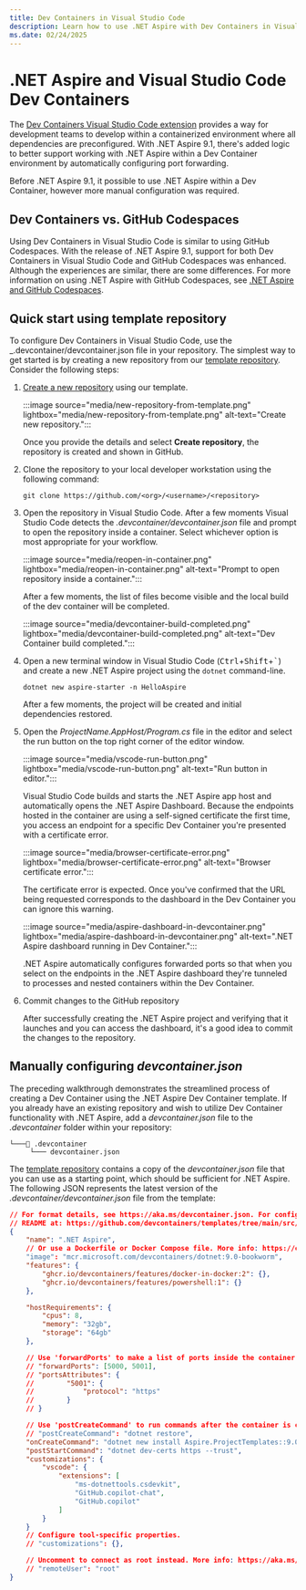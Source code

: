 ```yaml
---
title: Dev Containers in Visual Studio Code
description: Learn how to use .NET Aspire with Dev Containers in Visual Studio Code.
ms.date: 02/24/2025
---
```


# .NET Aspire and Visual Studio Code Dev Containers

The [Dev Containers Visual Studio Code extension](https://marketplace.visualstudio.com/items?itemName=ms-vscode-remote.remote-containers) provides a way for development teams to develop within a containerized environment where all dependencies are preconfigured. With .NET Aspire 9.1, there's added logic to better support working with .NET Aspire within a Dev Container environment by automatically configuring port forwarding.

Before .NET Aspire 9.1, it possible to use .NET Aspire within a Dev Container, however more manual configuration was required.

## Dev Containers vs. GitHub Codespaces

Using Dev Containers in Visual Studio Code is similar to using GitHub Codespaces. With the release of .NET Aspire 9.1, support for both Dev Containers in Visual Studio Code and GitHub Codespaces was enhanced. Although the experiences are similar, there are some differences. For more information on using .NET Aspire with GitHub Codespaces, see [.NET Aspire and GitHub Codespaces](github-codespaces.md).

## Quick start using template repository

To configure Dev Containers in Visual Studio Code, use the _.devcontainer/devcontainer.json file in your repository. The simplest way to get started is by creating a new repository from our [template repository](https://github.com/dotnet/aspire-devcontainer). Consider the following steps:

1. [Create a new repository](https://github.com/new?template_name=aspire-devcontainer&template_owner=dotnet) using our template.

    :::image source="media/new-repository-from-template.png" lightbox="media/new-repository-from-template.png" alt-text="Create new repository.":::

    Once you provide the details and select **Create repository**, the repository is created and shown in GitHub.

1. Clone the repository to your local developer workstation using the following command:

    ```dotnetcli
    git clone https://github.com/<org>/<username>/<repository>
    ```

1. Open the repository in Visual Studio Code. After a few moments Visual Studio Code detects the _.devcontainer/devcontainer.json_ file and prompt to open the repository inside a container. Select whichever option is most appropriate for your workflow.

    :::image source="media/reopen-in-container.png" lightbox="media/reopen-in-container.png" alt-text="Prompt to open repository inside a container.":::

    After a few moments, the list of files become visible and the local build of the dev container will be completed.

    :::image source="media/devcontainer-build-completed.png" lightbox="media/devcontainer-build-completed.png" alt-text="Dev Container build completed.":::

1. Open a new terminal window in Visual Studio Code (<kbd>Ctrl</kbd>+<kbd>Shift</kbd>+<kbd>\`</kbd>) and create a new .NET Aspire project using the `dotnet` command-line.

    ```dotnetcli
    dotnet new aspire-starter -n HelloAspire
    ```

    After a few moments, the project will be created and initial dependencies restored.

1. Open the _ProjectName.AppHost/Program.cs_ file in the editor and select the run button on the top right corner of the editor window.

    :::image source="media/vscode-run-button.png" lightbox="media/vscode-run-button.png" alt-text="Run button in editor.":::

    Visual Studio Code builds and starts the .NET Aspire app host and automatically opens the .NET Aspire Dashboard. Because the endpoints hosted in the container are using a self-signed certificate the first time, you access an endpoint for a specific Dev Container you're presented with a certificate error.

    :::image source="media/browser-certificate-error.png" lightbox="media/browser-certificate-error.png" alt-text="Browser certificate error.":::

    The certificate error is expected. Once you've confirmed that the URL being requested corresponds to the dashboard in the Dev Container you can ignore this warning.

    :::image source="media/aspire-dashboard-in-devcontainer.png" lightbox="media/aspire-dashboard-in-devcontainer.png" alt-text=".NET Aspire dashboard running in Dev Container.":::

    .NET Aspire automatically configures forwarded ports so that when you select on the endpoints in the .NET Aspire dashboard they're tunneled to processes and nested containers within the Dev Container.

1. Commit changes to the GitHub repository

    After successfully creating the .NET Aspire project and verifying that it launches and you can access the dashboard, it's a good idea to commit the changes to the repository.

## Manually configuring _devcontainer.json_

The preceding walkthrough demonstrates the streamlined process of creating a Dev Container using the .NET Aspire Dev Container template. If you already have an existing repository and wish to utilize Dev Container functionality with .NET Aspire, add a _devcontainer.json_ file to the _.devcontainer_ folder within your repository:

```Directory
└───📂 .devcontainer
     └─── devcontainer.json
```

The [template repository](https://github.com/dotnet/aspire-devcontainer) contains a copy of the _devcontainer.json_ file that you can use as a starting point, which should be sufficient for .NET Aspire. The following JSON represents the latest version of the _.devcontainer/devcontainer.json_ file from the template:

<!-- 
When https://github.com/dotnet/aspire-devcontainer is public, add the following JSON to the openpublishing.publish.config.json file:

```json
    {
      "path_to_root": "aspire-devcontainer",
      "url": "https://github.com/dotnet/aspire-devcontainer",
      "branch": "main",
      "branch_mapping": {}
    },
```

And use this instead of the hardcoded JSON below:

:::code language="json" source="~/aspire-devcontainer/.devcontainer/devcontainer.json":::

-->

```json
// For format details, see https://aka.ms/devcontainer.json. For config options, see the
// README at: https://github.com/devcontainers/templates/tree/main/src/dotnet
{
    "name": ".NET Aspire",
    // Or use a Dockerfile or Docker Compose file. More info: https://containers.dev/guide/dockerfile
    "image": "mcr.microsoft.com/devcontainers/dotnet:9.0-bookworm",
    "features": {
        "ghcr.io/devcontainers/features/docker-in-docker:2": {},
        "ghcr.io/devcontainers/features/powershell:1": {}
    },

    "hostRequirements": {
        "cpus": 8,
        "memory": "32gb",
        "storage": "64gb"
    },

    // Use 'forwardPorts' to make a list of ports inside the container available locally.
    // "forwardPorts": [5000, 5001],
    // "portsAttributes": {
    //        "5001": {
    //            "protocol": "https"
    //        }
    // }

    // Use 'postCreateCommand' to run commands after the container is created.
    // "postCreateCommand": "dotnet restore",
    "onCreateCommand": "dotnet new install Aspire.ProjectTemplates::9.0.0 --force",
    "postStartCommand": "dotnet dev-certs https --trust",
    "customizations": {
        "vscode": {
            "extensions": [
                "ms-dotnettools.csdevkit",
                "GitHub.copilot-chat",
                "GitHub.copilot"
            ]
        }
    }
    // Configure tool-specific properties.
    // "customizations": {},

    // Uncomment to connect as root instead. More info: https://aka.ms/dev-containers-non-root.
    // "remoteUser": "root"
}
```
